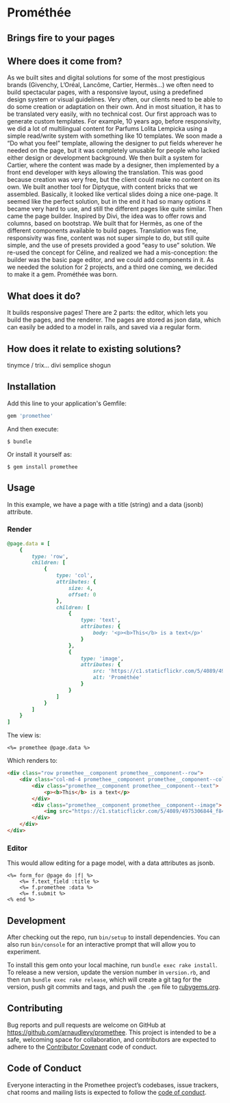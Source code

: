 # Prométhée
## Brings fire to your pages

## Where does it come from?
As we built sites and digital solutions for some of the most prestigious brands (Givenchy, L’Oréal, Lancôme, Cartier, Hermès…) we often need to build spectacular pages, with a responsive layout, using a predefined design system or visual guidelines. Very often, our clients need to be able to do some creation or adaptation on their own. And in most situation, it has to be translated very easily, with no technical cost.
Our first approach was to generate custom templates. For example, 10 years ago, before responsivity, we did a lot of multilingual content for Parfums Lolita Lempicka using a simple read/write system with something like 10 templates. We soon made a “Do what you feel” template, allowing the designer to put fields wherever he needed on the page, but it was completely unusable for people who lacked either design or development background. 
We then built a system for Cartier, where the content was made by a designer, then implemented by a front end developer with keys allowing the translation. This was good because creation was very free, but the client could make no content on its own. 
We built another tool for Diptyque, with content bricks that we assembled. Basically, it looked like vertical slides doing a nice one-page. It seemed like the perfect solution, but in the end it had so many options it became very hard to use, and still the different pages like quite similar.
Then came the page builder. Inspired by Divi, the idea was to offer rows and columns, based on bootstrap. We built that for Hermès, as one of the different components available to build pages. Translation was fine, responsivity was fine, content was not super simple to do, but still quite simple, and the use of presets provided a good “easy to use” solution. 
We re-used the concept for Céline, and realized we had a mis-conception: the builder was the basic page editor, and we could add components in it.
As we needed the solution for 2 projects, and a third one coming, we decided to make it a gem.
Prométhée was born.

## What does it do?
It builds responsive pages!
There are 2 parts: the editor, which lets you build the pages, and the renderer. The pages are stored as json data, which can easily be added to a model in rails, and saved via a regular form.

## How does it relate to existing solutions?
tinymce / trix...
divi
semplice
shogun


## Installation

Add this line to your application's Gemfile:

```ruby
gem 'promethee'
```

And then execute:

    $ bundle

Or install it yourself as:

    $ gem install promethee

## Usage

In this example, we have a page with a title (string) and a data (jsonb) attribute.

### Render

```ruby
@page.data = [
    {
        type: 'row',
        children: [
            {
                type: 'col',
                attributes: {
                    size: 4,
                    offset: 0
                },
                children: [
                    {
                        type: 'text',
                        attributes: {
                            body: '<p><b>This</b> is a text</p>'
                        }
                    },
                    {
                        type: 'image',
                        attributes: {
                            src: 'https://c1.staticflickr.com/5/4089/4975306844_f849232195_b.jpg',
                            alt: 'Prométhée'
                        }
                    }
                ]
            }
        ]
    }
]
```

The view is:
```erb
<%= promethee @page.data %>
```

Which renders to:
```html
<div class="row promethee__component promethee__component--row">
    <div class="col-md-4 promethee__component promethee__component--col">
        <div class="promethee__component promethee__component--text">
            <p><b>This</b> is a text</p>
        </div>
        <div class="promethee__component promethee__component--image">
            <img src="https://c1.staticflickr.com/5/4089/4975306844_f849232195_b.jpg" alt="Prométhée">
        </div>
    </div>
</div>
```

### Editor

This would allow editing for a page model, with a data attributes as jsonb.
```erb
<%= form_for @page do |f| %>
    <%= f.text_field :title %>
    <%= f.promethee :data %>
    <%= f.submit %>
<% end %>
```

## Development

After checking out the repo, run `bin/setup` to install dependencies. You can also run `bin/console` for an interactive prompt that will allow you to experiment.

To install this gem onto your local machine, run `bundle exec rake install`. To release a new version, update the version number in `version.rb`, and then run `bundle exec rake release`, which will create a git tag for the version, push git commits and tags, and push the `.gem` file to [rubygems.org](https://rubygems.org).

## Contributing

Bug reports and pull requests are welcome on GitHub at https://github.com/arnaudlevy/promethee. This project is intended to be a safe, welcoming space for collaboration, and contributors are expected to adhere to the [Contributor Covenant](http://contributor-covenant.org) code of conduct.

## Code of Conduct

Everyone interacting in the Promethee project’s codebases, issue trackers, chat rooms and mailing lists is expected to follow the [code of conduct](https://github.com/arnaudlevy/promethee/blob/master/CODE_OF_CONDUCT.md).
